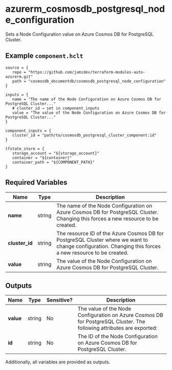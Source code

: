 # azurerm_cosmosdb_postgresql_node_configuration

Sets a Node Configuration value on Azure Cosmos DB for PostgreSQL Cluster.

## Example `component.hclt`

```hcl
source = {
   repo = "https://github.com/jumidev/terraform-modules-auto-azurerm.git"   
   path = "cosmosdb_documentdb/cosmosdb_postgresql_node_configuration"   
}

inputs = {
   name = "The name of the Node Configuration on Azure Cosmos DB for PostgreSQL Cluster..."   
   # cluster_id → set in component_inputs
   value = "The value of the Node Configuration on Azure Cosmos DB for PostgreSQL Cluster..."   
}

component_inputs = {
   cluster_id = "path/to/cosmosdb_postgresql_cluster_component:id"   
}

tfstate_store = {
   storage_account = "${storage_account}"   
   container = "${container}"   
   container_path = "${COMPONENT_PATH}"   
}

```

## Required Variables

| Name | Type |  Description |
| ---- | --------- |  ----------- |
| **name** | string |  The name of the Node Configuration on Azure Cosmos DB for PostgreSQL Cluster. Changing this forces a new resource to be created. | 
| **cluster_id** | string |  The resource ID of the Azure Cosmos DB for PostgreSQL Cluster where we want to change configuration. Changing this forces a new resource to be created. | 
| **value** | string |  The value of the Node Configuration on Azure Cosmos DB for PostgreSQL Cluster. | 



## Outputs

| Name | Type | Sensitive? | Description |
| ---- | ---- | --------- | --------- |
| **value** | string | No  | The value of the Node Configuration on Azure Cosmos DB for PostgreSQL Cluster. The following attributes are exported: | 
| **id** | string | No  | The ID of the Node Configuration on Azure Cosmos DB for PostgreSQL Cluster. | 

Additionally, all variables are provided as outputs.
